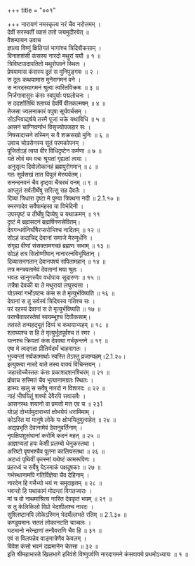 +++
title = "००१"

+++
नारायणं नमस्कृत्य नरं चैव नरोत्तमम् ।  
देवीं सरस्वतीं व्यासं ततो जयमुदीरयेत् ॥  
वैशम्पायन उवाच  
ज्ञात्वा विष्णुं क्षितिगतं भागांश्च त्रिदिवौकसाम् ।  
विनाशशंसी कंसस्य नारदो मथुरां ययौ ॥ १ ॥  
त्रिविष्टपादापतितो मथुरोपवने स्थितः ।  
प्रेषयामास कंसस्य दूतं स मुनिपुङ्गवः ॥ २ ।  
स दूतः कथयामास मुनेरागमनं वने ।  
स नारदस्यागमनं श्रुत्वा त्वरितविक्रमः ॥ ३ ॥  
निर्जगामासुरः कंसः स्वपुर्याः पद्मलोचनः ।  
स ददर्शातिथिं श्लाघ्यं देवर्षिं वीतकल्मषम् ॥ ४ ॥  
तेजसा ज्वलनाकारं वपुषा सूर्यवर्चसम् ।  
सोऽभिवाद्यर्षये तस्मै पूजां चक्रे यथाविधि ॥ ५ ॥  
आसनं चाग्निवर्णाभं विसृज्योपजहार सः ।  
निषसादासने तस्मिन् स वै शक्रसखो मुनिः ॥ ६ ॥  
उवाच चोग्रसेनस्य सुतं परमकोपनम् ।  
पूजितोऽहं त्वया वीर विधिदृष्टेन कर्मणा ॥ ७ ॥  
यते त्वेवं मम वचः श्रूयतां गृह्यतां त्वया ।  
अनुसृत्य दिवोलोकानहं ब्रह्मपुरोगमान् ॥ ८ ॥  
गतः सूर्यसखं तात विपुलं मेरुपर्वतम्।  
सनन्दनवनं चैव दृष्ट्वा चैत्ररथं वनम् ॥ ९ ॥  
 आप्लुतं सर्वतीर्थेषु सरित्सु सह दैवतैः ।  
दिव्या त्रिधारा दृष्टा मे पुण्या त्रिपथगा नदी ॥ 2.1.१० ॥  
स्मरणादेव सर्वेषामंहसा या विभेदिनी ।  
उपस्पृष्टं च तीर्थेषु दिव्येषु च यथाक्रमम् ॥ ११  
दृष्टं मे ब्रह्मसदनं ब्रह्मर्षिगणसेवितम्।  
देवगन्धर्वनिर्घोषैरप्सरोभिश्च नादितम् ॥ १२ ॥  
सोऽहं कदाचिद् देवानां समाजे मेरुमूर्धनि ।  
संगृह्य वीणां संसक्तामगच्छं ब्रह्मणः सभाम् ॥ १३ ॥  
सोऽहं तत्र सितोष्णीषान् नानारत्नविभूषितान् ।  
दिव्यासनगतान् देवानपश्यं सपितामहान् ॥ १४ ॥  
तत्र मन्त्रयतामेवं देवतानां मया श्रुतः ।  
भवतः सानुगस्यैव वधोपायः सुदारुणः ॥ १५ ॥  
तत्रैषा देवकी या ते मथुरायां लघुस्वसा ।  
योऽस्यां गर्भोऽष्टमः कंस स ते मृत्युर्भविष्यति ॥ १६ ॥  
देवानां स तु सर्वस्वं त्रिदिवस्य गतिश्च सः ।  
परं रहस्यं देवानां स ते मृत्युर्भविष्यति ॥ १७ ॥  
परश्चैवापरस्तेषां स्वयम्भूश्च दिवौकसाम्।  
ततस्ते तन्महद्भूतं दिव्यं च कथयाभ्यहम् ॥ १८ ॥  
श्लाघ्यश्च स हि ते मृत्युर्भूतपूर्वश्च तं स्मर ।  
यत्नश्च क्रियतां कंस देवक्या गर्भकृन्तने ॥ १९ ॥  
एषा मे त्वद्गता प्रीतिर्यदर्थं चाहमागतः ।  
भुज्यन्तां सर्वकामार्थाः स्वस्ति तेऽस्तु व्रजाम्यहम्।2.1.२०।  
इत्युक्त्वा नारदे याते तस्य वाक्यं विचिन्तयन् ।  
जहासोच्चैस्ततः कंसः प्रकाशदशनश्चिरम् ॥ २१ ॥  
प्रोवाच सस्मितं चैव भृत्यानामग्रतः स्थितः ।  
हास्यः खलु स सर्वेषु नारदो न विशारदः ॥ २२ ॥  
नाहं भीषयितुं शक्यो देवैरपि सवासवैः ।  
आसनस्थः शयानो वा प्रमत्तो मत्त एव च ॥ २३1  
योऽहं दोर्भ्यामुदाराभ्यां क्षोभयेयं धरामिमाम् ।  
कोऽस्ति मां मानुषे लोके यः क्षोभयितुमुत्सहेत् ॥ २४ ॥  
अद्यप्रभृति देवानामेवं देवानुवर्तिनाम् ।  
नृपक्षिपशुसंघानां करोमि कदनं महत् ॥ २५ ॥  
आज्ञाप्यतां हयः केशी प्रलम्बो धेनुकस्तथा ।  
अरिष्टो वृषभश्चैव पूतना कालियस्तथा ॥ २६ ॥  
अटध्वं पृथिवीं कृत्स्नां यथेष्टं कामरूपिणः ।  
प्रहरध्वं च सर्वेषु येऽस्माकं पक्षदूषकाः ॥ २७ ॥  
गर्भस्थानामपि गतिर्विज्ञेया चैव देहिनाम् ।  
नारदेन हि गर्भेभ्यो भयं नः समुदाहृतम् ॥ २८ ॥  
भवन्तो हि यथाकामं मोदन्तां विगतज्वराः ।  
मां च वो नाथमाश्रित्य नास्ति देवकृतं भयम् ॥ २९ ॥  
स तु केलिकिलो विप्रो भेदशीलश्च नारदः ।  
सुश्लिष्टानपि लोकेऽस्मिन् भेदयँल्लभते रतिम् ॥ 2.1.३० ॥  
कण्डूयमानः सततं लोकानटति चञ्चलः ।  
घटमानो नरेन्द्राणां तन्त्रैवराणि चैव हि ॥ ३१ ॥  
एवं स विलपन्नेव वाङ्मात्रेणैव केवलम् ।  
विवेश कंसो भवनं दह्यमानेन चेतसा ॥ ३२ ॥  
इति श्रीमहाभारते खिलभागे हरिवंशे विष्णुपर्वणि नारदागमने कंसवाक्ये प्रथमोऽध्यायः ॥ १ ॥